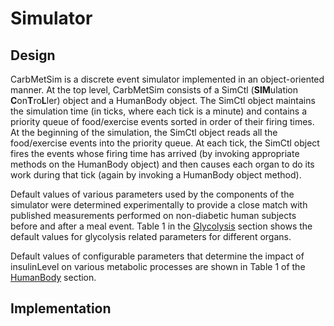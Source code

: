 # Simulator

## Design

CarbMetSim is a discrete event simulator implemented in an object-oriented manner. At the top level, CarbMetSim consists of a SimCtl (**SIM**ulation **C**on**T**ro**L**ler) object and a HumanBody object. The SimCtl object maintains the simulation time (in ticks, where each tick is a minute) and contains a priority queue of food/exercise events sorted in order of their firing times. At the beginning of the simulation, the SimCtl object reads all the food/exercise events into the priority queue. At each tick, the SimCtl object fires the events whose firing time has arrived (by invoking appropriate methods on the HumanBody object) and then causes each organ to do its work during that tick (again by invoking a HumanBody object method).

Default values of various parameters used by the components of the simulator were determined experimentally to provide a close match with published measurements performed on non-diabetic human subjects before and after a meal event. Table 1 in the [Glycolysis](Glycolysis.md) section shows the default values for glycolysis related parameters for different organs.

Default values of configurable parameters that determine the impact of insulinLevel on various metabolic processes are shown in Table 1 of the [HumanBody](HumanBody.md) section.



## Implementation

